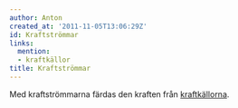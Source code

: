 ```yaml
---
author: Anton
created_at: '2011-11-05T13:06:29Z'
id: Kraftströmmar
links:
  mention:
  - kraftkällor
title: Kraftströmmar
---
```


Med kraftströmmarna färdas den kraften från [kraftkällorna].

  [kraftkällorna]: kraftkällor
